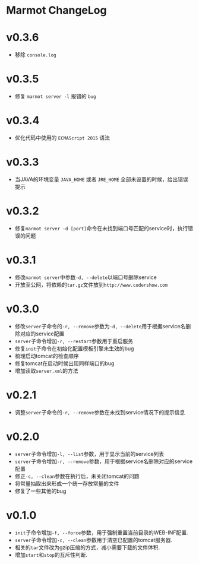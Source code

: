 # Marmot ChangeLog

# v0.3.6

* 移除 `console.log`

# v0.3.5

* 修复 `marmot server -l` 报错的 `bug`

# v0.3.4

* 优化代码中使用的 `ECMAScript 2015` 语法

# v0.3.3

* 当JAVA的环境变量 `JAVA_HOME` 或者 `JRE_HOME` 全部未设置的时候，给出错误提示

# v0.3.2

* 修复`marmot server -d [port]`命令在未找到端口号匹配的service时，执行错误的问题

# v0.3.1

* 修改`marmot server`中参数`-d, --delete`以端口号删除service
* 开放至公网，将依赖的`tar.gz`文件放到`http://www.codershow.com`

# v0.3.0

* 修改`server`子命令的`-r, --remove`参数为`-d, --delete`用于根据service名删除对应的service配置
* `server`子命令增加`-r, --restart`参数用于重启服务
* 修复`init`子命令在初始化配置模板引擎未生效的bug
* 梳理启动tomcat的检查顺序
* 修复tomcat在启动时候出现同样端口的bug
* 增加读取`server.xml`的方法

# v0.2.1

* 调整`server`子命令的`-r, --remove`参数在未找到service情况下的提示信息

# v0.2.0

* `server`子命令增加`-l, --list`参数，用于显示当前的service列表
* `server`子命令增加`-r, --remove`参数，用于根据service名删除对应的service配置
* 修正`-c, --clean`参数在执行后，未关闭tomcat的问题
* 将常量抽取出来形成一个统一存放常量的文件
* 修复了一些其他的bug

# v0.1.0

* `init`子命令增加`-f, --force`参数，用于强制重置当前目录的WEB-INF配置.
* `server`子命令增加`-c, --clean`参数用于清空已配置的tomcat服务器.
* 相关的`tar`文件改为gzip压缩的方式，减小需要下载的文件体积.
* 增加`start`和`stop`的互斥性判断.
